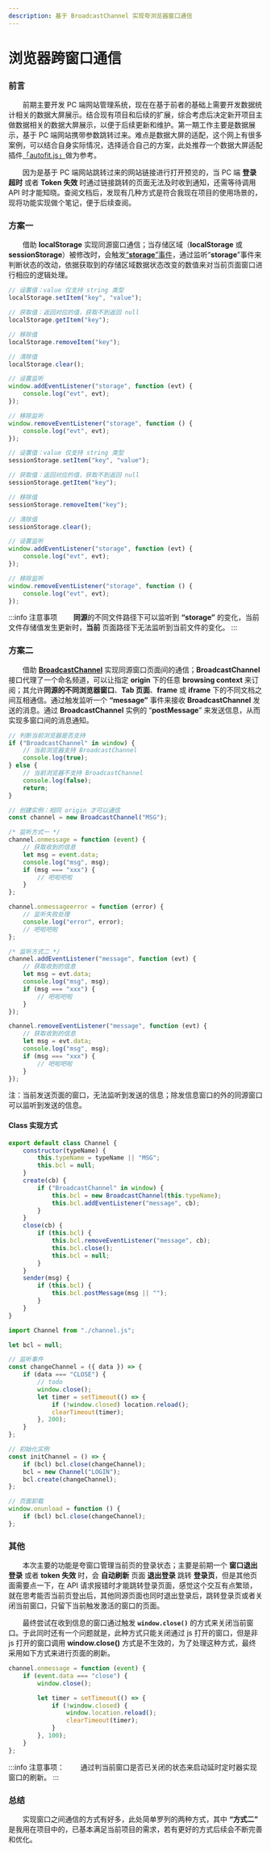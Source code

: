 ```yaml
---
description: 基于 BroadcastChannel 实现夸浏览器窗口通信
---
```


# 浏览器跨窗口通信

### 前言

&emsp;&emsp;前期主要开发 PC 端网站管理系统，现在在基于前者的基础上需要开发数据统计相关的数据大屏展示。结合现有项目和后续的扩展，综合考虑后决定新开项目主做数据相关的数据大屏展示，以便于后续更新和维护。第一期工作主要是数据展示，基于 PC 端网站携带参数跳转过来。难点是数据大屏的适配，这个网上有很多案例，可以结合自身实际情况，选择适合自己的方案，此处推荐一个数据大屏适配插件[「autofit.js」](https://www.npmjs.com/package/autofit.js)做为参考。

&emsp;&emsp;因为是基于 PC 端网站跳转过来的网站链接进行打开预览的，当 PC 端 **登录超时** 或者 **Token 失效** 时通过链接跳转的页面无法及时收到通知，还需等待调用 API 时才能知晓。查阅文档后，发现有几种方式是符合我现在项目的使用场景的，现将功能实现做个笔记，便于后续查阅。

### 方案一

&emsp;&emsp;借助 **localStorage** 实现同源窗口通信；当存储区域（**localStorage** 或 **sessionStorage**）被修改时，会触发[“**storage**”事件](https://developer.mozilla.org/zh-CN/docs/Web/API/Window/storage_event)，通过监听“**storage**”事件来判断状态的改动，依据获取到的存储区域数据状态改变的数值来对当前页面窗口进行相应的逻辑处理。

```javascript title="代码案例：localStorage"
// 设置值：value 仅支持 string 类型
localStorage.setItem("key", "value");

// 获取值：返回对应的值，获取不到返回 null
localStorage.getItem("key");

// 移除值
localStorage.removeItem("key");

// 清除值
localStorage.clear();

// 设置监听
window.addEventListener("storage", function (evt) {
	console.log("evt", evt);
});

// 移除监听
window.removeEventListener("storage", function () {
	console.log("evt", evt);
});
```

```js title="代码案例：sessionStorage"
// 设置值：value 仅支持 string 类型
sessionStorage.setItem("key", "value");

// 获取值：返回对应的值，获取不到返回 null
sessionStorage.getItem("key");

// 移除值
sessionStorage.removeItem("key");

// 清除值
sessionStorage.clear();

// 设置监听
window.addEventListener("storage", function (evt) {
	console.log("evt", evt);
});

// 移除监听
window.removeEventListener("storage", function () {
	console.log("evt", evt);
});
```

:::info 注意事项
&emsp;&emsp;**同源**的不同文件路径下可以监听到 **“storage”** 的变化，当前文件存储值发生更新时，**当前** 页面路径下无法监听到当前文件的变化。
:::

### 方案二

&emsp;&emsp;借助 [**BroadcastChannel**](https://developer.mozilla.org/zh-CN/docs/Web/API/BroadcastChannel) 实现同源窗口页面间的通信；**BroadcastChannel** 接口代理了一个命名频道，可以让指定 **origin** 下的任意 **browsing context** 来订阅；其允许**同源的不同浏览器窗口**、**Tab 页面**、**frame** 或 **iframe** 下的不同文档之间互相通信。通过触发监听一个 **“message”** 事件来接收 **BroadcastChannel** 发送的消息。通过 **BroadcastChannel** 实例的 “**postMessage**” 来发送信息，从而实现多窗口间的消息通知。

```jsx title="代码案例：BroadcastChannel"
// 判断当前浏览器是否支持
if ("BroadcastChannel" in window) {
	// 当前浏览器支持 BroadcastChannel
	console.log(true);
} else {
	// 当前浏览器不支持 BroadcastChannel
	console.log(false);
	return;
}

// 创建实例：相同 origin 才可以通信
const channel = new BroadcastChannel("MSG");

/* 监听方式一 */
channel.onmessage = function (event) {
	// 获取收到的信息
	let msg = event.data;
	console.log("msg", msg);
	if (msg === "xxx") {
		// 吧啦吧啦
	}
};

channel.onmessageerror = function (error) {
	// 监听失败处理
	console.log("error", error);
	// 吧啦吧啦
};

/* 监听方式二 */
channel.addEventListener("message", function (evt) {
	// 获取收到的信息
	let msg = evt.data;
	console.log("msg", msg);
	if (msg === "xxx") {
		// 吧啦吧啦
	}
});

channel.removeEventListener("message", function (evt) {
	// 获取收到的信息
	let msg = evt.data;
	console.log("msg", msg);
	if (msg === "xxx") {
		// 吧啦吧啦
	}
});
```

注：当前发送页面的窗口，无法监听到发送的信息；除发信息窗口的外的同源窗口可以监听到发送的信息。

#### Class 实现方式

```jsx title="代码案例：class 版本"
export default class Channel {
	constructor(typeName) {
		this.typeName = typeName || "MSG";
		this.bcl = null;
	}
	create(cb) {
		if ("BroadcastChannel" in window) {
			this.bcl = new BroadcastChannel(this.typeName);
			this.bcl.addEventListener("message", cb);
		}
	}
	close(cb) {
		if (this.bcl) {
			this.bcl.removeEventListener("message", cb);
			this.bcl.close();
			this.bcl = null;
		}
	}
	sender(msg) {
		if (this.bcl) {
			this.bcl.postMessage(msg || "");
		}
	}
}
```

```jsx title="代码实例：使用 class"
import Channel from "./channel.js";

let bcl = null;

// 监听事件
const changeChannel = ({ data }) => {
	if (data === "CLOSE") {
		// todo
		window.close();
		let timer = setTimeout(() => {
			if (!window.closed) location.reload();
			clearTimeout(timer);
		}, 200);
	}
};

// 初始化实例
const initChannel = () => {
	if (bcl) bcl.close(changeChannel);
	bcl = new Channel("LOGIN");
	bcl.create(changeChannel);
};

// 页面卸载
window.onunload = function () {
	if (bcl) bcl.close(changeChannel);
};
```

### 其他

&emsp;&emsp;本次主要的功能是夸窗口管理当前页的登录状态；主要是前期一个 **窗口退出登录** 或者 **token 失效** 时，会 **自动刷新** 页面 **退出登录** 跳转 **登录页**，但是其他页面需要点一下，在 API 请求报错时才能跳转登录页面，感觉这个交互有点繁琐，就在思考能否当前页登出后，其他同源页面也同时退出登录后，跳转登录页或者关闭当前窗口，只留下当前触发激活的窗口的页面。

&emsp;&emsp;最终尝试在收到信息的窗口通过触发 **`window.close()`** 的方式来关闭当前窗口。于此同时还有一个问题就是，此种方式只能关闭通过 js 打开的窗口，但是非 js 打开的窗口调用 **window.close()** 方式是不生效的，为了处理这种方式，最终采用如下方式来进行页面的刷新。

```js title="代码实例：关闭/刷新窗口"
channel.onmessage = function (event) {
	if (event.data === "close") {
		window.close();

		let timer = setTimeout(() => {
			if (!window.closed) {
				window.location.reload();
				clearTimeout(timer);
			}
		}, 100);
	}
};
```

:::info 注意事项：
&emsp;&emsp;通过判当前窗口是否已关闭的状态来启动延时定时器实现窗口的刷新。
:::

### 总结

&emsp;&emsp;实现窗口之间通信的方式有好多，此处简单罗列的两种方式，其中 **“方式二”** 是我用在项目中的，已基本满足当前项目的需求，若有更好的方式后续会不断完善和优化。
